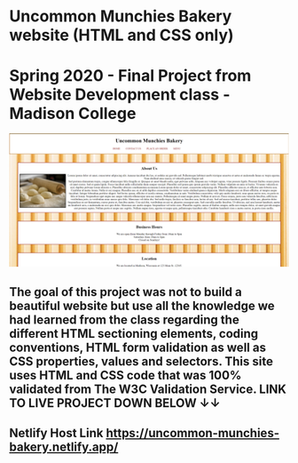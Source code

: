 # Uncommon Munchies Bakery website (HTML and CSS only) 

# Spring 2020 - Final Project from Website Development class - Madison College

<img src="images/home.png" alt="home" style="width:2000px;"/>

## The goal of this project was not to build a beautiful website but use all the knowledge we had learned from the class regarding the different HTML sectioning elements, coding conventions, HTML form validation as well as CSS properties, values and selectors. This site uses HTML and CSS code that was 100% validated from The W3C Validation Service. LINK TO LIVE PROJECT DOWN BELOW ↓↓

## Netlify Host Link https://uncommon-munchies-bakery.netlify.app/


